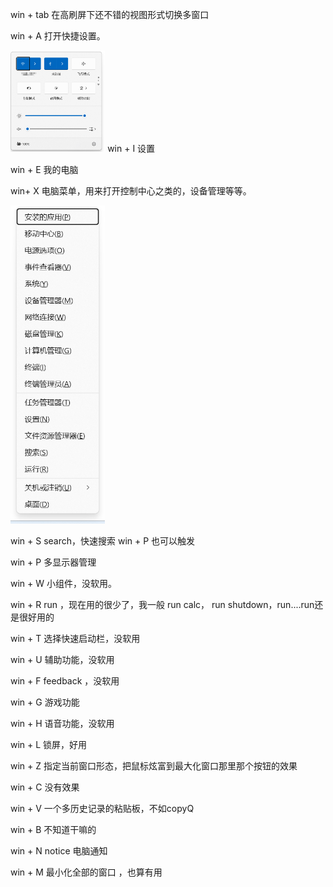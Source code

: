 win + tab  在高刷屏下还不错的视图形式切换多窗口

win + A 打开快捷设置。

<img src="https://raw.githubusercontent.com/InsHomePgup/pic_go_img/main/blog/20241230174441060.png" style="width:30%;">
win + I 设置

win + E 我的电脑

win+ X 电脑菜单，用来打开控制中心之类的，设备管理等等。

<img src="https://raw.githubusercontent.com/InsHomePgup/pic_go_img/main/blog/20241230174706181.png" style="width:30%;">

win + S search，快速搜索  win + P 也可以触发

win + P 多显示器管理

win + W 小组件，没软用。

win + R  run ，现在用的很少了，我一般 run calc， run shutdown，run....run还是很好用的

win + T 选择快速启动栏，没软用

win + U 辅助功能，没软用

win + F feedback ，没软用

win + G 游戏功能

win + H 语音功能，没软用

win + L 锁屏，好用

win + Z 指定当前窗口形态，把鼠标炫富到最大化窗口那里那个按钮的效果

win + C 没有效果

win + V 一个多历史记录的粘贴板，不如copyQ

win + B  不知道干嘛的

win + N notice 电脑通知

win + M 最小化全部的窗口 ，也算有用
